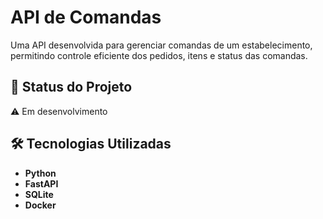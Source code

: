 # API de Comandas

Uma API desenvolvida para gerenciar comandas de um estabelecimento, permitindo controle eficiente dos pedidos, itens e status das comandas.

## 🚀 Status do Projeto

⚠️ Em desenvolvimento

## 🛠️ Tecnologias Utilizadas

- **Python**
- **FastAPI**
- **SQLite**
- **Docker**
